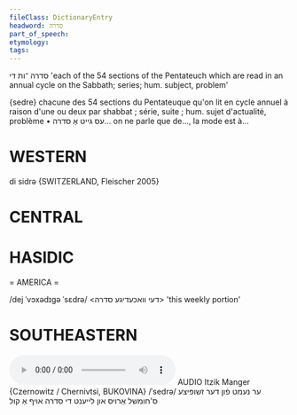 ```yaml
---
fileClass: DictionaryEntry
headword: סדרה
part_of_speech: 
etymology: 
tags: 
---
```

סדרה
־ות
די
'each of the 54 sections of the Pentateuch which are read in an annual cycle on the Sabbath; series; hum. subject, problem'

‎{sedre‎}	chacune des 54 sections du Pentateuque qu'on lit en cycle annuel à raison d'une ou deux par shabbat ; série, suite ; hum. sujet d'actualité, problème
• עס גייט אַ סדרה‏…	on ne parle que de…, la mode est à…

WESTERN
========

di sidrə {SWITZERLAND, Fleischer 2005}

CENTRAL
========

HASIDIC
=======
= AMERICA = 

/dej ˈvɔxədɪgə ˈsɛdrə/ <דעי וואכעדיגע סדרה> 'this weekly portion'

SOUTHEASTERN
==============

<audio controls src="https://ia802905.us.archive.org/25/items/MangerLexicon/Manger%20-%20Avrom%20Shikt%20Eliezern%20Zukhn%20Far%20Yitskhok%20a%20Vayb%20-%20er%20nemt%20fun%20der%20zhupitse%20s%27siderl%20aroys%20un%20leyent%20di%20sedre%20oyf%20a%20kol.mp3"></audio>
AUDIO Itzik Manger {Czernowitz / Chernivtsi, BUKOVINA}
/ˈsedrə/
ער נעמט פֿון דער זשופּיצע ס'חומשל אַרויס און לייענט די סדרה אויף אַ קול
